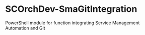 ﻿# SCOrchDev-SmaGitIntegration
PowerShell module for function integrating Service Management Automation and Git
